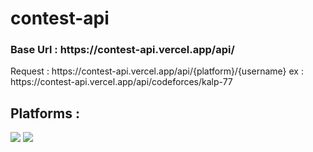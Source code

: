 # contest-api
<h3> Base Url : https://contest-api.vercel.app/api/ </h3>
Request : https://contest-api.vercel.app/api/{platform}/{username}
ex : https://contest-api.vercel.app/api/codeforces/kalp-77

## Platforms :
![](https://img.shields.io/badge/-Codeforces-red)
![](https://img.shields.io/badge/-Codechef-blue)
